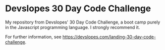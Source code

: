 # Devslopes 30 Day Code Challenge

My repository from Devslopes' 30 Day Code Challenge, a boot camp purely in the Javascript programming language. I strongly recommend it.

For further information, see https://devslopes.com/landing-30-day-code-challenge.
